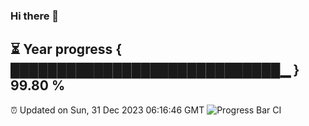 ### Hi there 👋
⏳ Year progress { █████████████████████████████▁ } 99.80 %
---
⏰ Updated on Sun, 31 Dec 2023 06:16:46 GMT
![Progress Bar CI](https://github.com/liununu/liununu/workflows/Progress%20Bar%20CI/badge.svg)
